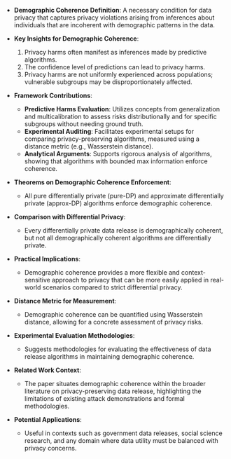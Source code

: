 - **Demographic Coherence Definition**: A necessary condition for data privacy that captures privacy violations arising from inferences about individuals that are incoherent with demographic patterns in the data.

- **Key Insights for Demographic Coherence**:
  1. Privacy harms often manifest as inferences made by predictive algorithms.
  2. The confidence level of predictions can lead to privacy harms.
  3. Privacy harms are not uniformly experienced across populations; vulnerable subgroups may be disproportionately affected.

- **Framework Contributions**:
  - **Predictive Harms Evaluation**: Utilizes concepts from generalization and multicalibration to assess risks distributionally and for specific subgroups without needing ground truth.
  - **Experimental Auditing**: Facilitates experimental setups for comparing privacy-preserving algorithms, measured using a distance metric (e.g., Wasserstein distance).
  - **Analytical Arguments**: Supports rigorous analysis of algorithms, showing that algorithms with bounded max information enforce coherence.

- **Theorems on Demographic Coherence Enforcement**:
  - All pure differentially private (pure-DP) and approximate differentially private (approx-DP) algorithms enforce demographic coherence.

- **Comparison with Differential Privacy**: 
  - Every differentially private data release is demographically coherent, but not all demographically coherent algorithms are differentially private.

- **Practical Implications**: 
  - Demographic coherence provides a more flexible and context-sensitive approach to privacy that can be more easily applied in real-world scenarios compared to strict differential privacy.

- **Distance Metric for Measurement**: 
  - Demographic coherence can be quantified using Wasserstein distance, allowing for a concrete assessment of privacy risks.

- **Experimental Evaluation Methodologies**: 
  - Suggests methodologies for evaluating the effectiveness of data release algorithms in maintaining demographic coherence.

- **Related Work Context**: 
  - The paper situates demographic coherence within the broader literature on privacy-preserving data release, highlighting the limitations of existing attack demonstrations and formal methodologies.

- **Potential Applications**: 
  - Useful in contexts such as government data releases, social science research, and any domain where data utility must be balanced with privacy concerns.